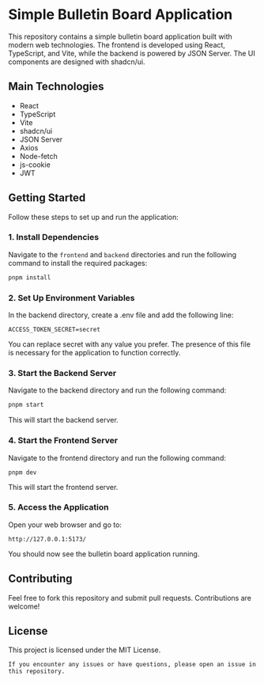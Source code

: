 # Simple Bulletin Board Application

This repository contains a simple bulletin board application built with modern web technologies. The frontend is developed using React, TypeScript, and Vite, while the backend is powered by JSON Server. The UI components are designed with shadcn/ui.

## Main Technologies

- React
- TypeScript
- Vite
- shadcn/ui
- JSON Server
- Axios
- Node-fetch
- js-cookie
- JWT

## Getting Started

Follow these steps to set up and run the application:

### 1. Install Dependencies

Navigate to the `frontend` and `backend` directories and run the following command to install the required packages:

```bash
pnpm install
```

### 2. Set Up Environment Variables

In the backend directory, create a .env file and add the following line:

```
ACCESS_TOKEN_SECRET=secret
```

You can replace secret with any value you prefer. The presence of this file is necessary for the application to function correctly.

### 3. Start the Backend Server

Navigate to the backend directory and run the following command:

```bash
pnpm start
```

This will start the backend server.

### 4. Start the Frontend Server

Navigate to the frontend directory and run the following command:

```
pnpm dev
```

This will start the frontend server.

### 5. Access the Application

Open your web browser and go to:

```
http://127.0.0.1:5173/
```

You should now see the bulletin board application running.

## Contributing

Feel free to fork this repository and submit pull requests. Contributions are welcome!

## License

This project is licensed under the MIT License.

```arduino
If you encounter any issues or have questions, please open an issue in this repository.
```

